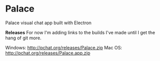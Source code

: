 # Palace
Palace visual chat app built with Electron

**Releases**
For now I'm adding links to the builds I've made until I get the hang of git more.

Windows: http://pchat.org/releases/Palace.zip
Mac OS: http://pchat.org/releases/Palace.app.zip
